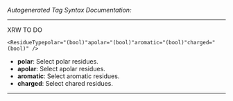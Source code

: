 _Autogenerated Tag Syntax Documentation:_

---
XRW TO DO

```
<ResidueTypepolar="(bool)"apolar="(bool)"aromatic="(bool)"charged="(bool)" />
```

-   **polar**: Select polar residues.
-   **apolar**: Select apolar residues.
-   **aromatic**: Select aromatic residues.
-   **charged**: Select chared residues.

---
